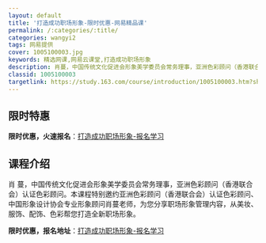 ```yaml
---
layout: default
title: '打造成功职场形象-限时优惠-网易精品课'
permalink: /:categories/:title/
categories: wangyi2
tags: 网易提供
cover: 1005100003.jpg
keywords: 精选网课,网易云课堂,打造成功职场形象
description: 肖蔓，中国传统文化促进会形象美学委员会常务理事，亚洲色彩顾问（香港联合会）认证色彩顾问。本课程特别邀约亚洲色彩顾问（香港
classid: 1005100003
targetlink: https://study.163.com/course/introduction/1005100003.htm?share=1&shareId=1025206652&utm_campaign=share&utm_medium=iphoneShare&utm_source=&utm_u=1025206652
---
```


## 限时特惠

**限时优惠，火速报名**：[打造成功职场形象-报名学习](https://study.163.com/course/introduction/1005100003.htm?share=1&shareId=1025206652&utm_campaign=share&utm_medium=iphoneShare&utm_source=&utm_u=1025206652)

## 课程介绍

肖 蔓，中国传统文化促进会形象美学委员会常务理事，亚洲色彩顾问（香港联合会）认证色彩顾问。本课程特别邀约亚洲色彩顾问（香港联合会）认证色彩顾问、中国形象设计协会专业形象顾问肖蔓老师，为您分享职场形象管理内容，从美妆、服饰、配饰、色彩帮您打造全新职场形象。

**限时优惠，报名地址**：[打造成功职场形象-报名学习](https://study.163.com/course/introduction/1005100003.htm?share=1&shareId=1025206652&utm_campaign=share&utm_medium=iphoneShare&utm_source=&utm_u=1025206652)

